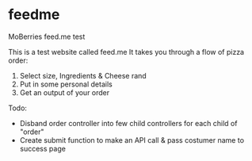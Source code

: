 # feedme
MoBerries feed.me test

This is a test website called feed.me
It takes you through a flow of pizza order:
1. Select size, Ingredients & Cheese rand
2. Put in some personal details
3. Get an output of your order


Todo:
- Disband order controller into few child controllers for each child of "order"
- Create submit function to make an API call & pass costumer name to success page
